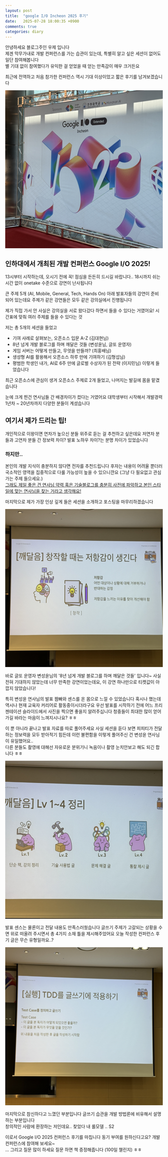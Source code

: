 ```yaml
---
layout: post
title:  "google I/O Incheon 2025 후기"
date:   2025-07-28 18:00:35 +0900
comments: true
categories: diary
---
```


안녕하세요 블로그주인 우제 입니다  
제겐 막무가내로 개발 컨퍼런스를 가는 습관이 있는데, 특별히 알고 싶은 세션이 없어도 일단 참여해봅니다  
별 기대 없이 참여했다가 유익한 걸 얻었을 때 얻는 만족감이 매우 크거든요

최근에 전역하고 처음 참가한 컨퍼런스 역시 기대 이상이었고 짧은 후기를 남겨보겠습니다

![1](/assets/images/IMG_3743.JPG)

## 인하대에서 개최된 개발 컨퍼런스 Google I/O 2025! ##

13시부터 시작하는데, 오시기 전에 꼭! 점심을 든든히 드시길 바랍니다..
18시까지 쉬는 시간 없이 onetake 수준으로 강연이 난사됩니다

큰 주제 5개 (AI, Mobile, General, Tech, Hands On) 아래 발표자들의 강연이 준비되어 있는데요
주제가 같은 강연들은 모두 같은 강의실에서 진행됩니다

제가 직접 가서 안 사실은 강의실을 서로 왔다갔다 하면서 들을 수 있다는 거였어요!
시간표에 맞춰 여러 주제를 들을 수 있다는 것

저는 총 5개의 세션을 들었고
- 기여 사례로 살펴보는, 오픈소스 입문 A-Z (김대현님)
- 8년 넘게 개발 블로그를 하며 깨달은 것들 (변성윤님, 글또 운영자)
- 게임 서버는 어떻게 만들고, 무엇을 만들까? (최홍배님)
- 생성형 AI를 활용해서 오픈소스 하루 만에 기여하기 (김형섭님)
- 평범한 학생인 내가, AI로 6주 만에 글로벌 수상자가 된 전략 (이지민님)
이렇게 들었습니다

최근 오픈소스에 관심이 생겨 오픈소스 주제로 2개 들었고, 나머지는 발길에 몸을 맡겼습니다

눈에 크게 띈건 연사님들 간 배경차이가 컸다는 거였어요
대학생부터 시작해서 개발경력 1년차 ~ 20년차까지 다양한 분들이 계셨습니다

## 여기서 제가 드리는 팁! ##
개인적으로 이왕이면 연차가 높으신 분들 위주로 듣는 걸 추천하고 싶은데요
저연차 분들과 고연차 분들 간 정보력 차이? 발표 노하우 차이?는 분명 차이가 있었습니다

### 하지만.. ###
본인의 개발 지식이 충분하지 않다면 전자를 추천드립니다
후자는 내용이 어려울 뿐더러 국소적인 영역을 집중적으로 다룰 가능성이 높을 수 있으니깐요
(그냥 다 필요없고 관심가는 주제 들으세요.)  
<u>그래도 제일 좋은 건 연사님 약력 혹은 기술블로그를 충분히 사전에 파악하고 본인 스타일에 맞는 연사님을 찾는 거라고 생각해요!</u>

마지막으로 제가 가장 인상 깊게 들은 세션을 소개하고 포스팅을 마무리하겠습니다

![2](/assets/images/IMG_3714.jpg)

바로 글또 운영자 변성윤님의 '8년 넘게 개발 블로그를 하며 깨달은 것들' 입니다~
사실 전혀 기대하지 않았는데 너무 만족한 강연이었는데요,
이 강연 하나만으로 티켓값이 아깝지 않았습니다!

특히 변성윤 연사님의 발표 짬빠와 센스를 온 몸으로 느낄 수 있었습니다 혹시나 했는데 역시나 현재 교육자 커리어로 활동중이시더라구요
우선 발표를 시작하기 전에 어느 프리젠테이션 슬라이드에서 사진을 찍으면 좋을지 알려주십니다
청중들이 최대한 많이 얻어가길 바라는 마음이 느껴지시나요? ㅎㅎ

이 뿐 아니라 끝나고 발표 자료를 따로 풀어주세요
사실 세션을 듣다 보면 피피티가 전달하는 정보력을 모두 받아적기 힘든데 이런 불편함을 이렇게 풀어주신 건 변성윤 연사님이 유일했어요..  
다른 분들도 촬영에 대해선 자유로운 분위기니 녹음이나 촬영 눈치안보고 해도 되긴 합니다 ㅎㅎ

![3](/assets/images/IMG_3722.jpg)

발표 센스는 물론이고 전달 내용도 만족스러웠습니다
글쓰기 주제가 고갈되는 상황을 수면 위로 떠올려 주시면서 총 4가지 소재 틀을 제시해주었어요
오늘 작성한 컨퍼런스 후기 글은 무슨 유형일까요..?

![4](/assets/images/IMG_3726.jpg)

마지막으로 참신하다고 느꼈던 부분입니다
글쓰기 습관을 개발 방법론에 비유해서 설명하는 부분입니다  
창의적인 사람에 환장하는 저인데요..
찾았다 내 롤모델 .. S2

이로서 Google I/O 2025 컨퍼런스 후기를 마칩니다
동기 부여를 원하신다고요? 개발 컨퍼런스에 참여해 보세요~  
... 그리고 질문 많이 하세요 질문 하면 책 증정해줍니다 (100일 챌린지) ㅎㅎ